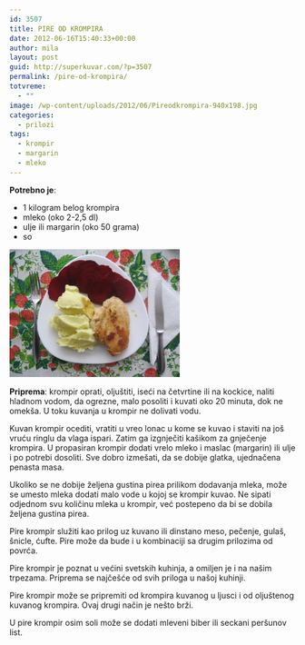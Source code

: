 ```yaml
---
id: 3507
title: PIRE OD KROMPIRA
date: 2012-06-16T15:40:33+00:00
author: mila
layout: post
guid: http://superkuvar.com/?p=3507
permalink: /pire-od-krompira/
totvreme:
  - ""
image: /wp-content/uploads/2012/06/Pireodkrompira-940x198.jpg
categories:
  - prilozi
tags:
  - krompir
  - margarin
  - mleko
---
```

**Potrebno je**:

  * 1 kilogram belog krompira
  * mleko (oko 2-2,5 dl)
  * ulje ili margarin (oko 50 grama)
  * so

<img class="alignnone size-medium wp-image-3508" title="Pireodkrompira" src="/wp-content/uploads/2012/06/Pireodkrompira-1024x768.jpg" alt="" width="300" height="225" /> 

**Priprema**: krompir oprati, oljuštiti, iseći na četvrtine ili na kockice, naliti hladnom vodom, da ogrezne, malo posoliti i kuvati oko 20 minuta, dok ne omekša. U toku kuvanja u krompir ne dolivati vodu.

Kuvan krompir ocediti, vratiti u vreo lonac u kome se kuvao i staviti na još vruću ringlu da vlaga ispari. Zatim ga izgnječiti kašikom za gnječenje krompira. U propasiran krompir dodati vrelo mleko i maslac (margarin) ili ulje i po potrebi dosoliti. Sve dobro izmešati, da se dobije glatka, ujednačena penasta masa.

Ukoliko se ne dobije željena gustina pirea prilikom dodavanja mleka, može se umesto mleka dodati malo vode u kojoj se krompir kuvao. Ne sipati odjednom svu količinu mleka u krompir, već postepeno da bi se dobila željena gustina pirea.

Pire krompir služiti kao prilog uz kuvano ili dinstano meso, pečenje, gulaš, šnicle, ćufte. Pire može da bude i u kombinaciji sa drugim prilozima od povrća.

Pire krompir je poznat u većini svetskih kuhinja, a omiljen je i na našim trpezama. Priprema se najčešće od svih priloga u našoj kuhinji.

Pire krompir može se pripremiti od krompira kuvanog u ljusci i od oljuštenog kuvanog krompira. Ovaj drugi način je nešto brži.

U pire krompir osim soli može se dodati mleveni biber ili seckani peršunov list.